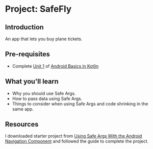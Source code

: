 Project: SafeFly
==================================


Introduction
------------

An app that lets you buy plane tickets. 


Pre-requisites
--------------

- Complete [Unit 1](https://developer.android.com/courses/android-basics-kotlin/unit-1) of [Android Basics in Kotlin](https://developer.android.com/courses/android-basics-kotlin/course)


What you'll learn
--------------

- Why you should use Safe Args.
- How to pass data using Safe Args.
- Things to consider when using Safe Args and code shrinking in the same app.


Resources
---------------

I downloaded starter project from [Using Safe Args With the Android Navigation Component](https://www.raywenderlich.com/19327407-using-safe-args-with-the-android-navigation-component) and followed the guide to complete the project.
